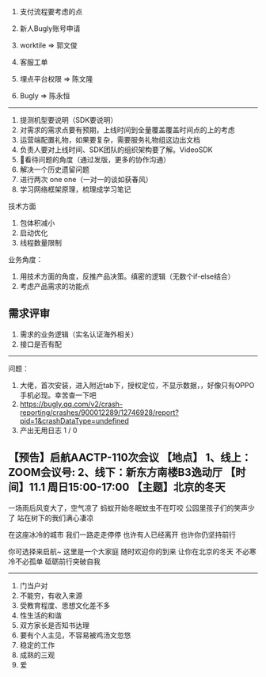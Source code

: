 1. 支付流程要考虑的点
2. 新人Bugly账号申请


1. worktile => 郭文俊
2. 客服工单 
3. 埋点平台权限 => 陈文隆
4. Bugly  => 陈永恒


----------------

1. 提测机型要说明（SDK要说明）
2. 对需求的需求点要有预期，上线时间到全量覆盖覆盖时间点的上的考虑
3. 运营端配置礼物，如果要复杂，需要服务礼物组这边出文档
4. 负责人要对上线时间、SDK团队的组织架构要了解。VideoSDK
5. 看待问题的角度（通过发版，更多的协作沟通）
6. 解决一个历史遗留问题
7. 进行两次 one one（一对一的谈如获春风）
8. 学习网络框架原理，梳理成学习笔记

技术方面
1. 包体积减小
2. 启动优化
3. 线程数量限制

业务角度：
1. 用技术方面的角度，反推产品决策。缜密的逻辑（无数个if-else结合）
2. 考虑产品需求的功能点


## 需求评审

1. 需求的业务逻辑（实名认证海外相关）
2. 接口是否有配



-----------------

问题：

1. 大佬，首次安装，进入附近tab下，授权定位，不显示数据，，好像只有OPPO手机必现。幸苦查一下吧
2. https://bugly.qq.com/v2/crash-reporting/crashes/900012289/12746928/report?pid=1&crashDataType=undefined
3. 产出无用日志  1 / 0



【预告】启航AACTP-110次会议
【地点】
1、线上：ZOOM会议号: 
2、线下：新东方南楼B3逸动厅
【时间】11.1 周日15:00-17:00
【主题】北京的冬天
--------------------------------------
一场雨后风变大了，空气凉了
蚂蚁开始冬眠蚊虫不在叮咬
公园里孩子们的笑声少了
站在树下的我们满心凄凉

在这座冰冷的城市
我们一路走走停停
也许有人已经离开
也许你仍坚持前行

你可选择来启航~
这里是一个大家庭
随时欢迎你的到来
让你在北京的冬天
不必寒冷不必孤单
砥砺前行突破自我


--------------------------

1. 门当户对
2. 不能穷，有收入来源
3. 受教育程度、思想文化差不多
4. 性生活的和谐
5. 双方家长是否知书达理
6. 要有个人主见，不容易被鸡汤文忽悠
7. 稳定的工作
8. 成熟的三观
9. 爱




